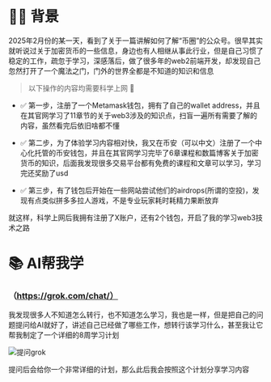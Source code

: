 # 🏄‍♂️ 背景
2025年2月份的某一天，看到了关于一篇讲解如何了解“币圈”的公众号。很早其实就听说过关于加密货币的一些信息，身边也有人相继从事此行业，但是自己习惯了稳定的工作，疏忽于学习，深感落后，做了很多年的web2前端开发，却发现自己忽然打开了一个魔法之门，门外的世界全都是不知道的知识和信息

> 以下操作的内容均需要科学上网 🚀

- ✅ 第一步，注册了一个Metamask钱包，拥有了自己的wallet address，并且在其官网学习了11章节的关于web3涉及的知识点，扫盲一遍所有需要了解的内容，虽然看完后依旧啥都不懂

- ✅ 第二步，为了体验学习内容相对快，我又在币安（可以中文）注册了一个中心化托管的币安钱包，并且在其官网学习完毕了6章课程和数篇博客关于加密货币的知识，后面我发现很多交易平台都有免费的课程和文章可以学习，学习完还奖励了usd

- ✅ 第三步，有了钱包后开始在一些网站尝试他们的airdrops(所谓的空投)，发现有点类似拼多多拉人游戏，不是专业玩家耗时耗精力果断放弃

就这样，科学上网后我拥有注册了X账户，还有2个钱包，开启了我的学习web3技术之路

# 📚 AI帮我学
### （https://grok.com/chat/）

我发现很多人不知道怎么转行，也不知道怎么学习，我也是一样，但是把自己的问题提问给AI就好了，讲述自己已经做了哪些工作，想转行该学习什么，甚至我让它帮我制定了一个详细的8周学习计划

![提问grok](图片地址)

提问后会给你一个非常详细的计划，那么此后我会按照这个计划分享学习内容